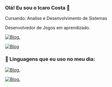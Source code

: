 ### Olá! Eu sou o Icaro Costa  👋

Cursando: Analise e Desenvolvimento de Sistemas

Desenvolvedor de Jogos em aprendizado.


[![Blog](https://img.shields.io/badge/Instagram-E4405F?style=for-the-badge&logo=instagram&logoColor=white).](https://www.instagram.com/icarusfl_.13_/)

[![Blog](https://img.shields.io/badge/Steam-000000?style=for-the-badge&logo=steam&logoColor=white)](https://steamcommunity.com/profiles/76561198996786257/)


### 🚀 Linguagens que eu uso no meu dia:
[![Blog](https://img.shields.io/badge/Lua-2C2D72?style=for-the-badge&logo=lua&logoColor=white).]()


[![Blog](https://img.shields.io/badge/C%23-239120?style=for-the-badge&logo=c-sharp&logoColor=white).](https://learn.microsoft.com/pt-br/dotnet/csharp/tour-of-csharp/)

